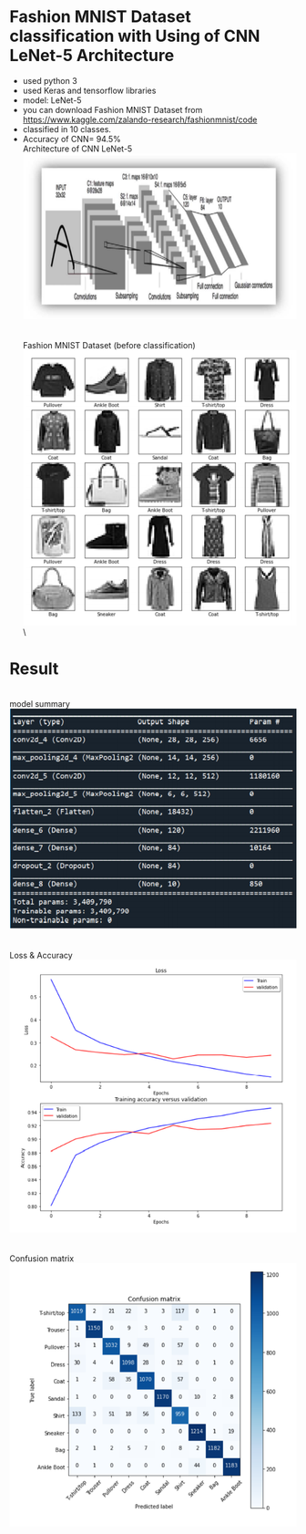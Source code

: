 # Fashion MNIST Dataset classification with Using of CNN LeNet-5 Architecture
 - used python 3
 - used Keras and tensorflow libraries
 - model: LeNet-5
 - you can download Fashion MNIST Dataset from https://www.kaggle.com/zalando-research/fashionmnist/code
 - classified in 10 classes.
 - Accuracy of CNN= 94.5%
\
Architecture of CNN LeNet-5 \
![architecture](https://raw.githubusercontent.com/parsa-k/Fashion-MNIST-Dataset-CNN-LeNet5/main/info%20and%20result/architecture.PNG)\
\
\
Fashion MNIST Dataset (before classification)\
![Fashion MNIST Dataset (before classification)](https://raw.githubusercontent.com/parsa-k/Fashion-MNIST-Dataset-CNN-LeNet5/main/info%20and%20result/Fashion%20MNIST%20Dataset%20(before%20classification).PNG)\
# Result
\
model summary\
![model summary](https://raw.githubusercontent.com/parsa-k/Fashion-MNIST-Dataset-CNN-LeNet5/main/info%20and%20result/model%20summary.PNG)\
\
\
Loss & Accuracy\
![Loss & Accuracy](https://raw.githubusercontent.com/parsa-k/Fashion-MNIST-Dataset-CNN-LeNet5/main/info%20and%20result/Loss%20%26%20Accuracy.PNG)\
\
\
Confusion matrix\
![Confusion matrix](https://raw.githubusercontent.com/parsa-k/Fashion-MNIST-Dataset-CNN-LeNet5/main/info%20and%20result/Confusion%20matrix.PNG)



